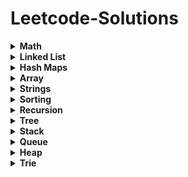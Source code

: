 # Leetcode-Solutions

<details>
	<summary> <strong> Math </strong> </summary>	
	
1. [`2235. Add Two Integers`](./Golang/Leetcode%202235%20Add%20Two%20Integers.go) : Simplest Leetcode Question
2. [`412. Fizz Buzz`](./Golang/Leetcode%20412%20Fizz%20Buzz%20Golang.go)
3. [`2469 Convert the Temperature`](./Golang/Leetcode%202469%20Convert%20the%20Temperature%20Golang%20Solution.go)
4. [`9. Palindrome Number`](./Golang/Leetcode%209%20Palindrome%20Number.go)
5. [`1281. Subtract the Product and Sum of Digits of an Integer`](./Golang/Leetcode%201281%20Subtract%20the%20Product%20and%20Sum%20of%20Digits%20of%20an%20Integer.go)
6.  [`2413. Smallest Even Multiple`](./Golang/Leetcode%202413%20Smallest%20Even%20Multiple.go)
7.  [`1431. Kids With the Greatest Number of Candies`](./Golang/Leetcode%201431.%20Kids%20With%20the%20Greatest%20Number%20of%20Candies.go)
8.  [`2706. Buy Two Chocolates`](./Golang/Leetcode%202706%20Buy%20Two%20Chocolates.go)
9.  [`268. Missing Number`](./Golang/Leetcode%20268.%20Missing%20Number.go)
10.  [`2894. Divisible and Non-divisible Sums Difference`](./Golang/Leetcode%202894%20Divisible%20and%20Non-divisible%20Sums%20Difference.go)
11.  [`2769. Find the Maximum Achievable Number`](./Golang/Leetcode%202769%20Find%20the%20Maximum%20Achievable%20Number.go)
12.  [`2535. Difference Between Element Sum and Digit Sum of an Array`](./Golang/Leetcode%202535%20Difference%20Between%20Element%20Sum%20and%20Digit%20Sum%20of%20an%20Array.go)
13.  [`2544. Alternating Digit Sum`](./Golang/Leetcode%202544%20Alternating%20Digit%20Sum.go)
14.  [`2154. Keep Multiplying Found Values by Two`](./Golang/Leetcode%202154.%20Keep%20Multiplying%20Found%20Values%20by%20Two.go)
15.  [`1720. Decode XORed Array`](./Golang/Leetcode%201720.%20Decode%20XORed%20Array.go)
16.  [`2427. Number of Common Factors`](./Golang/Leetcode%202427%20Number%20of%20Common%20Factors.go)
17.  [`2574. Left and Right Sum Differences`](./Golang/Leetcode%202574.%20Left%20and%20Right%20Sum%20Differences.go)
18.  [`191. Number of 1 Bits`](./Golang/Leetcode%20191.%20Number%20of%201%20Bits.go)
19.  [`509. Fibonacci Number`](./Golang/Leetcode%20509.%20Fibonacci%20Number.go)
20.  [`70. Climbing Stairs`](./Golang/Leetcode%2070.%20Climbing%20Stairs.go) : Similiar to Fibonacci
21.  [`231. Power of Two`](./Golang/Leetcode%20231.%20Power%20of%20Two.go)
22.  [`35. Search Insert Position`](./Golang/Leetcode%2035%20Search%20Insert%20Position.go) : Binary Search Implementation
23.  [`455. Assign Cookies`](./Golang/Leetcode%20455%20Assign%20Cookies.go)
24.  [`121. Best Time to Buy and Sell Stock`](./Golang/Leetcode%20121.%20Best%20Time%20to%20Buy%20and%20Sell%20Stock.go)
25.  [`1588. Sum of All Odd Length Subarrays`](./Golang/Leetcode%201588%20Sum%20of%20All%20Odd%20Length%20Subarrays.go)
26.  [`645. Set Mismatch`](./Golang/Leetcode%20645%20Set%20Mismatch.go)
27.  [`628. Maximum Product of Three Numbers`](./Golang/Leetcode%20628%20Maximum%20Product%20of%20Three%20Numbers.go)
28.  [`414. Third Maximum Number`](./Golang/Leetcode%20414.%20Third%20Maximum%20Number.go)
29.  [`2119. A Number After a Double Reversal`](./Golang/Leetcode%202119%20A%20Number%20After%20a%20Double%20Reversal.go)
30. [`1304. Find N Unique Integers Sum up to Zero`](./Golang/Leetcode%201304%20Find%20N%20Unique%20Integers%20Sum%20up%20to%20Zero.go)
31. [`2475. Number of Unequal Triplets in Array`](./Golang/Leetcode%202475%20Number%20of%20Unequal%20Triplets%20in%20Array.go)
32. [`1688. Count of Matches in Tournament`](./Golang/Leetcode%201688%20Count%20of%20Matches%20in%20Tournament.go)
33. [`389. Find the Difference`](./Golang/Leetcode%20389%20Find%20the%20Difference%20Golang%20Solution.go)
34. [`1512. Number of Good Pairs`](./Golang/Leetcode%201512%20Number%20of%20Good%20Pairs.go)
35.  [`2180. Count Integers With Even Digit Sum`](./Golang/Leetcode%202180%20Count%20Integers%20With%20Even%20Digit%20Sum.go)
36.  [`7. Reverse Integer`](./Golang/Leetcode%207%20Reverse%20Integer.go)
37.  [`66. Plus One`](./Golang/Leetcode%2066%20Plus%20One.go)
38.  [`2824. Count Pairs Whose Sum is Less than Target`](./Golang/Leetcode%202824%20Count%20Pairs%20Whose%20Sum%20is%20Less%20than%20Target.go)
39.  [`2807. Insert Greatest Common Divisors in Linked List`](./Golang/Leetcode%202807%20Insert%20Greatest%20Common%20Divisors%20in%20Linked%20List.go) : Medium Question but Medium - Easy level
40.  [`2125. Number of Laser Beams in a Bank`](./Golang/Leetcode%202125%20Number%20of%20Laser%20Beams%20in%20a%20Bank.go) : Medium - Easy level
41.  [`2870. Minimum Number of Operations to Make Array Empty`](./Golang/Leetcode%202870%20Minimum%20Number%20of%20Operations%20to%20Make%20Array%20Empty.go) : Medium - Easy level
42.  [`2396. Strictly Palindromic Number.go`](./Golang/Leetcode%202396.%20Strictly%20Palindromic%20Number.go)
43.   [`2610. Convert an Array Into a 2D Array With Conditions`](./Golang/Leetcode%202610%20Convert%20an%20Array%20Into%20a%202D%20Array%20With%20Conditions.go) : Medium
44.   [`380. Insert Delete GetRandom O(1)`](./Golang/Leetcode%20380.%20Insert%20Delete%20GetRandom%20O(1).go) : Medium

</details>

<details>
	<summary> <strong> Linked List </strong> </summary>	
	
1. [`1290. Convert Binary Number in a Linked List to Integer`](./Golang/Leetcode%201290%20Convert%20Binary%20Number%20in%20a%20Linked%20List%20to%20Integer.go):  Given head which is a reference node to a singly-linked list. The value of each node in the linked list is either 0 or 1. The linked list holds the binary representation of a number. Return the decimal value of the number in the linked list.
2. [`876. Middle of the Linked List`](./Golang/Leetcode%20876%20Middle%20of%20the%20Linked%20List.go): Given the head of a singly linked list, return the middle node of the linked list. If there are two middle nodes, return the second middle node.
3. [`160. Intersection of Two Linked Lists`](./Golang/Leetcode%20160%20Intersection%20of%20Two%20Linked%20Lists.go): Given the heads of two singly linked-lists headA and headB, return the node at which the two lists intersect. If the two linked lists have no intersection at all, return null.
4. [`141. Linked List Cycle`](./Golang/Leetcode%20141%20Linked%20List%20Cycle.go): Given head, the head of a linked list, determine if the linked list has a cycle in it.
5. [`19. Remove Nth Node From End of List`](./Golang/Leetcode%2019%20Remove%20Nth%20Node%20From%20End%20of%20List.go): Given the head of a linked list, remove the nth node from the end of the list and return its head.
6. [`2095. Delete the Middle Node of a Linked List`](./Golang/blob/main/Golang/Leetcode%202095%20Delete%20the%20Middle%20Node%20of%20a%20Linked%20List.go): You are given the head of a linked list. Delete the middle node, and return the head of the modified linked list.
7.  [`2807. Insert Greatest Common Divisors in Linked List`](./Golang/Leetcode%202807%20Insert%20Greatest%20Common%20Divisors%20in%20Linked%20List.go) : Medium Question but Medium - Easy level
8. [`707. Design Linked List`](./Golang/Leetcode%20707%20Design%20Linked%20List.go): (Medium) Design your implementation of the linked list.
</details>

<details>
	<summary> <strong> Hash Maps </strong> </summary>	
	
1. [`1. Two Sum`](./Golang/Leetcode%201%20Two%20Sum.go)
2. [`217. Contains Duplicate`](./Golang/Leetcode%20217%20Contains%20Duplicate.go): Given an integer array nums, return true if any value appears at least twice in the array, and return false if every element is distinct.
3. [`1748. Sum of Unique Elements`](./Golang/Leetcode%201748%20Sum%20of%20Unique%20Elements.go)
4. [`1207. Unique Number of Occurrences`](./Golang/Leetcode%201207.%20Unique%20Number%20of%20Occurrences.go)
5. [`2351. First Letter to Appear Twice`](./Golang/Leetcode%202351%20First%20Letter%20to%20Appear%20Twice.go)
6. [`1941. Check if All Characters Have Equal Number of Occurrences`](./Golang/Leetcode%201941%20Check%20if%20All%20Characters%20Have%20Equal%20Number%20of%20Occurrences.go)
7. [`287. Find the Duplicate Number`](./Golang/Leetcode%20287%20Find%20the%20Duplicate%20Number.go)
8. [`2154. Keep Multiplying Found Values by Two`](./Golang/Leetcode%202154.%20Keep%20Multiplying%20Found%20Values%20by%20Two.go)
9. [`575. Distribute Candies`](./Golang/Leetcode%20575%20Distribute%20Candies.go)
10. [`1512. Number of Good Pairs`](./Golang/Leetcode%201512%20Number%20of%20Good%20Pairs.go)
11. [`169. Majority Element`](./Golang/Leetcode%20169%20Majority%20Element.go)
12. [`1624. Largest Substring Between Two Equal Characters`](./Golang/Leetcode%201624%20Largest%20Substring%20Between%20Two%20Equal%20Characters.go)
13. [`205. Isomorphic Strings`](./Golang/Leetcode%20205%20Isomorphic%20Strings.go)
14. [`242. Valid Anagram`](./Golang/Leetcode%20242%20Valid%20Anagram.go)
15. [`1832. Check if the Sentence Is Pangram`](./Golang/Leetcode%201832%20Check%20if%20the%20Sentence%20Is%20Pangram.go)
16. [`771. Jewels and Stones`](./Golang/Leetcode%20771%20Jewels%20and%20Stones.go)
17. [`202. Happy Number`](./Golang/Leetcode%20202%20Happy%20Number.go)
18. [`1282. Group the People Given the Group Size They Belong To`](./Golang/Leetcode%201282%20Group%20the%20People%20Given%20the%20Group%20Size%20They%20Belong%20To.go)
19. [`2357. Make Array Zero by Subtracting Equal Amounts`](./Golang/Leetcode%202357%20Make%20Array%20Zero%20by%20Subtracting%20Equal%20Amounts.go)
20. [`1370. Increasing Decreasing String`](./Golang/Leetcode%201370%20Increasing%20Decreasing%20String.go)
21. [`2367. Number of Arithmetic Triplets`](./Golang/Leetcode%202367%20Number%20of%20Arithmetic%20Triplets.go)
22. [`1347. Minimum Number of Steps to Make Two Strings Anagram`](./Golang/Leetcode%201347.%20Minimum%20Number%20of%20Steps%20to%20Make%20Two%20Strings%20Anagram.go): Medium - Easy
23. [`2186. Minimum Number of Steps to Make Two Strings Anagram II`](./Golang/Leetcode%202186.%20Minimum%20Number%20of%20Steps%20to%20Make%20Two%20Strings%20Anagram%20II.go): Medium
24. [`1657. Determine if Two Strings Are Close`](./Golang/Leetcode%201657.%20Determine%20if%20Two%20Strings%20Are%20Close.go): Medium
25. [`380. Insert Delete GetRandom O(1)`](./Golang/Leetcode%20380.%20Insert%20Delete%20GetRandom%20O(1).go) : Medium
</details>

<details>
	<summary> <strong> Array </strong> </summary>		

1. [`2089. Find Target Indices After Sorting Array`](./Golang/Leetcode%202089%20Find%20Target%20Indices%20After%20Sorting%20Array.go)
2. [`2798. Number of Employees Who Met the Target`](./Golang/Leetcode%202798%20Number%20of%20Employees%20Who%20Met%20the%20Target.go)
3. [`1431. Kids With the Greatest Number of Candies`](./Golang/Leetcode%201431.%20Kids%20With%20the%20Greatest%20Number%20of%20Candies.go)
4. [`2706. Buy Two Chocolates`](./Golang/Leetcode%202706%20Buy%20Two%20Chocolates.go)
5. [`191. Number of 1 Bits`](./Golang/Leetcode%20191.%20Number%20of%201%20Bits.go)
6. [`1672. Richest Customer Wealth`](./Golang/Leetcode%201672%20Richest%20Customer%20Wealth.go)
7. [`2441. Largest Positive Integer That Exists With Its Negative`](./Golang/Leetcode%202441%20Largest%20Positive%20Integer%20That%20Exists%20With%20Its%20Negative.go)
8. [`2544. Alternating Digit Sum`](./Golang/Leetcode%202544%20Alternating%20Digit%20Sum.go)
9. [`1720. Decode XORed Array`](./Golang/Leetcode%201720.%20Decode%20XORed%20Array.go)
10. [`268. Missing Number`](./Golang/Leetcode%20268.%20Missing%20Number.go)
11. [`1207. Unique Number of Occurrences`](./Golang/Leetcode%201207.%20Unique%20Number%20of%20Occurrences.go)
12. [`2574. Left and Right Sum Differences`](./Golang/Leetcode%202574.%20Left%20and%20Right%20Sum%20Differences.go)
13. [`455. Assign Cookies`](./Golang/Leetcode%20455%20Assign%20Cookies.go)
14. [`121. Best Time to Buy and Sell Stock`](./Golang/Leetcode%20121.%20Best%20Time%20to%20Buy%20and%20Sell%20Stock.go)
15. [`2475. Number of Unequal Triplets in Array`](./Golang/Leetcode%202475%20Number%20of%20Unequal%20Triplets%20in%20Array.go)
16. [`1913. Maximum Product Difference Between Two Pairs`](./Golang/Leetcode%201913%20Maximum%20Product%20Difference%20Between%20Two%20Pairs.go)
17. [`2176. Count Equal and Divisible Pairs in an Array`](./Golang/Leetcode%202176%20Count%20Equal%20and%20Divisible%20Pairs%20in%20an%20Array.go)
18. [`26. Remove Duplicates from Sorted Array`](./Golang/Leetcode%2026%20Remove%20Duplicates%20from%20Sorted%20Array.go)
19. [`1089. Duplicate Zeros`](./Golang/Leetcode%201089.%20Duplicate%20Zeros.go):  Given a fixed-length integer array arr, duplicate each occurrence of zero, shifting the remaining elements to the right.
20. [`2006. Count Number of Pairs With Absolute Difference K`](./Golang/Leetcode%202006%20Count%20Number%20of%20Pairs%20With%20Absolute%20Difference%20K.go)
21. [`628. Maximum Product of Three Numbers`](./Golang/Leetcode%20628%20Maximum%20Product%20of%20Three%20Numbers.go)
22. [`66. Plus One`](./Golang/Leetcode%2066%20Plus%20One.go)
23. [`2433. Find The Original Array of Prefix Xor`](./Golang/Leetcode%202433%20Find%20The%20Original%20Array%20of%20Prefix%20Xor.go)
24. [`2824. Count Pairs Whose Sum is Less than Target`](./Golang/Leetcode%202824%20Count%20Pairs%20Whose%20Sum%20is%20Less%20than%20Target.go)
25. [`1588. Sum of All Odd Length Subarrays`](./Golang/Leetcode%201588%20Sum%20of%20All%20Odd%20Length%20Subarrays.go)
26. [`2125. Number of Laser Beams in a Bank`](./Golang/Leetcode%202125%20Number%20of%20Laser%20Beams%20in%20a%20Bank.go) : Medium - Easy level
27. [`2870. Minimum Number of Operations to Make Array Empty`](./Golang/Leetcode%202870%20Minimum%20Number%20of%20Operations%20to%20Make%20Array%20Empty.go) : Medium - Easy level
28. [`2396. Strictly Palindromic Number.go`](./Golang/Leetcode%202396.%20Strictly%20Palindromic%20Number.go)
29. [`2610. Convert an Array Into a 2D Array With Conditions`](./Golang/Leetcode%202610%20Convert%20an%20Array%20Into%20a%202D%20Array%20With%20Conditions.go) : Medium
30. [`380. Insert Delete GetRandom O(1)`](./Golang/Leetcode%20380.%20Insert%20Delete%20GetRandom%20O(1).go) : Medium
</details>

<details>
	<summary> <strong> Strings </strong> </summary>	
	
1. [`1704. Determine if String Halves Are Alike`](./Golang/Leetcode%201704.%20Determine%20if%20String%20Halves%20Are%20Alike.go)
2. [`744. Find Smallest Letter Greater Than Target`](./Golang/Leetcode%20744%20Find%20Smallest%20Letter%20Greater%20Than%20Target.go)
3. [`1528. Shuffle String`](./Golang/Leetcode%201528.%20Shuffle%20String.go)
4. [`191. Number of 1 Bits`](./Golang/Leetcode%20191.%20Number%20of%201%20Bits.go)
5. [`1773. Count Items Matching a Rule`](./Golang/Leetcode%201773.%20Count%20Items%20Matching%20a%20Rule.go)
6. [`2114. Maximum Number of Words Found in Sentences`](./Golang/Leetcode%202114.%20Maximum%20Number%20of%20Words%20Found%20in%20Sentences.go)
7. [`1662. Check If Two String Arrays are Equivalent`](./Golang/Leetcode%201662.%20Check%20If%20Two%20String%20Arrays%20are%20Equivalent.go)
8. [`1678. Goal Parser Interpretation`](./Golang/Leetcode%201678%20Goal%20Parser%20Interpretation.go)
9. [`2828. Check if a String Is an Acronym of Words`](./Golang/Leetcode%202828%20Check%20if%20a%20String%20Is%20an%20Acronym%20of%20Words.go)
10. [`2942. Find Words Containing Character`](./Golang/Leetcode%202942%20Find%20Words%20Containing%20Character.go)
11. [`1624. Largest Substring Between Two Equal Characters`](./Golang/Leetcode%201624%20Largest%20Substring%20Between%20Two%20Equal%20Characters.go)
12. [`1689. Partitioning Into Minimum Number Of Deci-Binary Numbers`](./Golang/Leetcode%201689%20Partitioning%20Into%20Minimum%20Number%20Of%20Deci-Binary%20Numbers.go)
13. [`1347. Minimum Number of Steps to Make Two Strings Anagram`](./Golang/Leetcode%201347.%20Minimum%20Number%20of%20Steps%20to%20Make%20Two%20Strings%20Anagram.go): Medium - Easy
14. [`2186. Minimum Number of Steps to Make Two Strings Anagram II`](./Golang/Leetcode%202186.%20Minimum%20Number%20of%20Steps%20to%20Make%20Two%20Strings%20Anagram%20II.go): Medium
15. [`1657. Determine if Two Strings Are Close`](./Golang/Leetcode%201657.%20Determine%20if%20Two%20Strings%20Are%20Close.go): Medium
</details>

<details>
	<summary> <strong> Sorting </strong> </summary>	
	
1. [`1089. Duplicate Zeros`](./Golang/Leetcode%201089.%20Duplicate%20Zeros.go):  Given a fixed-length integer array arr, duplicate each occurrence of zero, shifting the remaining elements to the right.
</details>

<details>
	<summary> <strong> Recursion </strong> </summary>	
	
1. [`144 Binary Tree Preorder Traversal`](./Golang/Leetcode%20144%20Binary%20Tree%20Preorder%20Traversal.go)
2. [`94 Binary Tree Inorder Traversal`](./Golang/Leetcode%2094%20Binary%20Tree%20Inorder%20Traversal.go)
3. [`145 Binary Tree Postorder Traversal`](./Golang/Leetcode%20145%20Binary%20Tree%20Postorder%20Traversal.go)
   
</details>


<details>
	<summary> <strong> Tree </strong> </summary>	
	
1. [`144 Binary Tree Preorder Traversal`](./Golang/Leetcode%20144%20Binary%20Tree%20Preorder%20Traversal.go)
2. [`94 Binary Tree Inorder Traversal`](./Golang/Leetcode%2094%20Binary%20Tree%20Inorder%20Traversal.go)
3. [`145 Binary Tree Postorder Traversal`](./Golang/Leetcode%20145%20Binary%20Tree%20Postorder%20Traversal.go)
4. [`938. Range Sum of BST`](./Golang/Leetcode%20938%20Range%20Sum%20of%20BST.go)
5. [`872. Leaf-Similar Trees`](./Golang/Leetcode%20872%20Leaf-Similar%20Trees.go)
</details>

<details>
	<summary> <strong> Stack </strong> </summary>	
	
1. [`1089. Duplicate Zeros`](./Golang/Leetcode%201089.%20Duplicate%20Zeros.go):  Given a fixed-length integer array arr, duplicate each occurrence of zero, shifting the remaining elements to the right.
</details>

<details>
	<summary> <strong> Queue </strong> </summary>	
	
1. [`1089. Duplicate Zeros`](./Golang/Leetcode%201089.%20Duplicate%20Zeros.go):  Given a fixed-length integer array arr, duplicate each occurrence of zero, shifting the remaining elements to the right.
</details>

<details>
	<summary> <strong> Heap </strong> </summary>	
	
1. [`1089. Duplicate Zeros`](./Golang/Leetcode%201089.%20Duplicate%20Zeros.go):  Given a fixed-length integer array arr, duplicate each occurrence of zero, shifting the remaining elements to the right.
</details>

<details>
	<summary> <strong> Trie </strong> </summary>	
	
1. [`1089. Duplicate Zeros`](./Golang/Leetcode%201089.%20Duplicate%20Zeros.go):  Given a fixed-length integer array arr, duplicate each occurrence of zero, shifting the remaining elements to the right.
</details>
